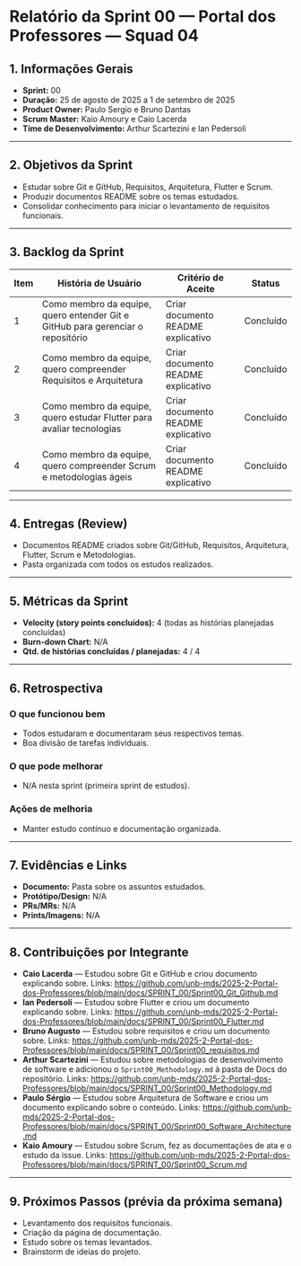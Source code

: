 # Relatório da Sprint 00 — Portal dos Professores — Squad 04

## 1. Informações Gerais

* **Sprint:** 00  
* **Duração:** 25 de agosto de 2025 a 1 de setembro de 2025  
* **Product Owner:** Paulo Sergio e Bruno Dantas  
* **Scrum Master:** Kaio Amoury e Caio Lacerda  
* **Time de Desenvolvimento:** Arthur Scartezini e Ian Pedersoli  

---

## 2. Objetivos da Sprint

* Estudar sobre Git e GitHub, Requisitos, Arquitetura, Flutter e Scrum.  
* Produzir documentos README sobre os temas estudados.  
* Consolidar conhecimento para iniciar o levantamento de requisitos funcionais.  

---

## 3. Backlog da Sprint

| Item | História de Usuário | Critério de Aceite | Status |
| ---- | ------------------- | ----------------- | ------- |
| 1 | Como membro da equipe, quero entender Git e GitHub para gerenciar o repositório | Criar documento README explicativo | Concluído |
| 2 | Como membro da equipe, quero compreender Requisitos e Arquitetura | Criar documento README explicativo | Concluído |
| 3 | Como membro da equipe, quero estudar Flutter para avaliar tecnologias | Criar documento README explicativo | Concluído |
| 4 | Como membro da equipe, quero compreender Scrum e metodologias ágeis | Criar documento README explicativo | Concluído |

---

## 4. Entregas (Review)

* Documentos README criados sobre Git/GitHub, Requisitos, Arquitetura, Flutter, Scrum e Metodologias.    
* Pasta organizada com todos os estudos realizados.  

---

## 5. Métricas da Sprint

* **Velocity (story points concluídos):** 4 (todas as histórias planejadas concluídas)  
* **Burn-down Chart:** N/A  
* **Qtd. de histórias concluídas / planejadas:** 4 / 4  

---

## 6. Retrospectiva

### O que funcionou bem
* Todos estudaram e documentaram seus respectivos temas.  
* Boa divisão de tarefas individuais.  

### O que pode melhorar
* N/A nesta sprint (primeira sprint de estudos).  

### Ações de melhoria
* Manter estudo contínuo e documentação organizada.  

---

## 7. Evidências e Links

* **Documento:** Pasta sobre os assuntos estudados.  
* **Protótipo/Design:** N/A  
* **PRs/MRs:** N/A  
* **Prints/Imagens:** N/A  

---

## 8. Contribuições por Integrante

- **Caio Lacerda** — Estudou sobre Git e GitHub e criou documento explicando sobre. Links: https://github.com/unb-mds/2025-2-Portal-dos-Professores/blob/main/docs/SPRINT_00/Sprint00_Git_Github.md
- **Ian Pedersoli** — Estudou sobre Flutter e criou um documento explicando sobre. Links: https://github.com/unb-mds/2025-2-Portal-dos-Professores/blob/main/docs/SPRINT_00/Sprint00_Flutter.md
- **Bruno Augusto** — Estudou sobre requisitos e criou um documento sobre. Links: https://github.com/unb-mds/2025-2-Portal-dos-Professores/blob/main/docs/SPRINT_00/Sprint00_requisitos.md
- **Arthur Scartezini** — Estudou sobre metodologias de desenvolvimento de software e adicionou o `Sprint00_Methodology.md` à pasta de Docs do repositório. Links: https://github.com/unb-mds/2025-2-Portal-dos-Professores/blob/main/docs/SPRINT_00/Sprint00_Methodology.md 
- **Paulo Sérgio** — Estudou sobre Arquitetura de Software e criou um documento explicando sobre o conteúdo. Links: https://github.com/unb-mds/2025-2-Portal-dos-Professores/blob/main/docs/SPRINT_00/Sprint00_Software_Architecture.md 
- **Kaio Amoury** — Estudou sobre Scrum, fez as documentações de ata e o estudo da issue. Links: https://github.com/unb-mds/2025-2-Portal-dos-Professores/blob/main/docs/SPRINT_00/Sprint00_Scrum.md

---

## 9. Próximos Passos (prévia da próxima semana)

- Levantamento dos requisitos funcionais.  
- Criação da página de documentação.  
- Estudo sobre os temas levantados.  
- Brainstorm de ideias do projeto.  
